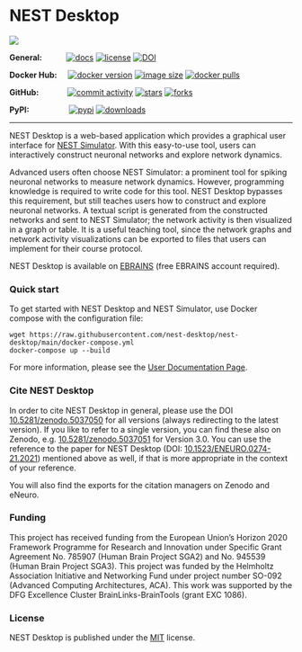 # NEST Desktop

<p>
  <img src="https://raw.githubusercontent.com/nest-desktop/nest-desktop/latest/docs/_static/img/screenshots/start-page.png" />
</p>

**General:** &nbsp; &nbsp; &nbsp; &nbsp; &nbsp;
[![docs](https://img.shields.io/readthedocs/nest-desktop)](https://nest-desktop.readthedocs.io)
[![license](https://img.shields.io/github/license/nest-desktop/nest-desktop)](https://github.com/nest-desktop/nest-desktop/blob/main/LICENSE)
[![DOI](https://img.shields.io/badge/DOI-10.1523%2Feneuro.0274--21.2021-blue)](https://doi.org/10.1523/eneuro.0274-21.2021)

**Docker Hub:** &nbsp; &nbsp;
[![docker version](https://img.shields.io/docker/v/nestsim/nest-desktop/latest)](https://hub.docker.com/r/nestsim/nest-desktop)
[![image size](https://img.shields.io/docker/image-size/nestsim/nest-desktop/latest)](https://hub.docker.com/r/nestsim/nest-desktop)
[![docker pulls](https://img.shields.io/docker/pulls/nestsim/nest-desktop)](https://hub.docker.com/r/nestsim/nest-desktop)

**GitHub:** &nbsp; &nbsp; &nbsp; &nbsp; &nbsp; &nbsp;
[![commit activity](https://img.shields.io/github/commit-activity/m/nest-desktop/nest-desktop)](https://github.com/nest-desktop/nest-desktop/commits/main)
[![stars](https://img.shields.io/github/stars/nest-desktop/nest-desktop?style=social)](https://github.com/nest-desktop/nest-desktop/stargazers)
[![forks](https://img.shields.io/github/forks/nest-desktop/nest-desktop?style=social)](https://github.com/nest-desktop/nest-desktop/network/members)

**PyPI:** &nbsp; &nbsp; &nbsp; &nbsp; &nbsp; &nbsp; &nbsp; &nbsp;&nbsp;
[![pypi](https://img.shields.io/pypi/v/nest-desktop?label=version)](https://pypi.org/project/nest-desktop/)
[![downloads](https://img.shields.io/pypi/dm/nest-desktop)](https://pypi.org/project/nest-desktop/)

---

NEST Desktop is a web-based application which provides a graphical user interface for [NEST Simulator](https://nest-simulator.org). With this easy-to-use tool, users can interactively construct neuronal networks and explore network dynamics.

Advanced users often choose NEST Simulator: a prominent tool for spiking neuronal networks to measure network dynamics.
However, programming knowledge is required to write code for this tool.
NEST Desktop bypasses this requirement, but still teaches users how to construct and explore neuronal networks.
A textual script is generated from the constructed networks and sent to NEST Simulator;
the network activity is then visualized in a graph or table.
It is a useful teaching tool, since the network graphs and network activity visualizations can be exported to files that users can implement for their course protocol.

NEST Desktop is available on [EBRAINS](https://ebrains.eu/service/nest-desktop) (free EBRAINS account required).

### Quick start

To get started with NEST Desktop and NEST Simulator, use Docker compose with the configuration file:

```
wget https://raw.githubusercontent.com/nest-desktop/nest-desktop/main/docker-compose.yml
docker-compose up --build
```

For more information, please see the [User Documentation Page](https://nest-desktop.readthedocs.io).

### Cite NEST Desktop

In order to cite NEST Desktop in general, please use the DOI [10.5281/zenodo.5037050](https://doi.org/10.5281/zenodo.5037050) for all versions (always redirecting to the latest version).
If you like to refer to a single version, you can find these also on Zenodo, e.g. [10.5281/zenodo.5037051](https://doi.org/10.5281/zenodo.5037051) for Version 3.0.
You can use the reference to the paper for NEST Desktop (DOI: [10.1523/ENEURO.0274-21.2021](https://doi.org/10.1523/ENEURO.0274-21.2021)) mentioned above as well, if that is more appropriate in the context of your reference.

You will also find the exports for the citation managers on Zenodo and eNeuro.

### Funding

This project has received funding from the European Union’s Horizon 2020 Framework
Programme for Research and Innovation under Specific Grant Agreement No. 785907
(Human Brain Project SGA2) and No. 945539 (Human Brain Project SGA3).
This project was funded by the Helmholtz Association Initiative and Networking Fund
under project number SO-092 (Advanced Computing Architectures, ACA).
This work was supported by the DFG Excellence Cluster BrainLinks-BrainTools (grant EXC 1086).

### License

NEST Desktop is published under the [MIT](LICENSE) license.
